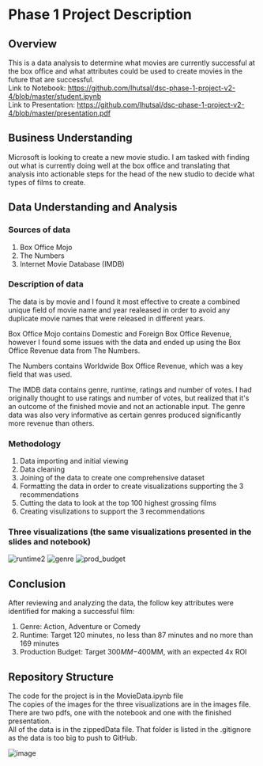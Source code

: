 # Phase 1 Project Description

## Overview
This is a data analysis to determine what movies are currently successful at the box office and what attributes could be used to create movies in the future that are successful.<br>
Link to Notebook: https://github.com/lhutsal/dsc-phase-1-project-v2-4/blob/master/student.ipynb
<br>
Link to Presentation: https://github.com/lhutsal/dsc-phase-1-project-v2-4/blob/master/presentation.pdf

## Business Understanding
Microsoft is looking to create a new movie studio. I am tasked with finding out what is currently doing well at the box office and translating that analysis into actionable steps for the head of the new studio to decide what types of films to create.

## Data Understanding and Analysis
### Sources of data
1. Box Office Mojo
2. The Numbers
3. Internet Movie Database (IMDB)

### Description of data
The data is by movie and I found it most effective to create a combined unique field of movie name and year realeased in order to avoid any duplicate movie names that were released in different years.

Box Office Mojo contains Domestic and Foreign Box Office Revenue, however I found some issues with the data and ended up using the Box Office Revenue data from The Numbers.

The Numbers contains Worldwide Box Office Revenue, which was a key field that was used.

The IMDB data contains genre, runtime, ratings and number of votes. I had originally thought to use ratings and number of votes, but realized that it's an outcome of the finished movie and not an actionable input. The genre data was also very informative as certain genres produced significantly more revenue than others.

### Methodology
1. Data importing and initial viewing
2. Data cleaning 
3. Joining of the data to create one comprehensive dataset
4. Formatting the data in order to create visualizations supporting the 3 recommendations
5. Cutting the data to look at the top 100 highest grossing films
6. Creating visulizations to support the 3 recommendations
  
### Three visualizations (the same visualizations presented in the slides and notebook)
![runtime2](https://github.com/lhutsal/dsc-phase-1-project-v2-4/assets/129410801/90637dcd-398f-4c03-a6ba-32dee45b49dc)
![genre](https://github.com/lhutsal/dsc-phase-1-project-v2-4/assets/129410801/86d43841-b3c0-4599-9cff-494160f01d0d)
![prod_budget](https://github.com/lhutsal/dsc-phase-1-project-v2-4/assets/129410801/779320ac-f021-4d09-8b1f-564bda3acc25)

## Conclusion
After reviewing and analyzing the data, the follow key attributes were identified for making a successful film:
1. Genre: Action, Adventure or Comedy
2. Runtime: Target 120 minutes, no less than 87 minutes and no more than 169 minutes
3. Production Budget: Target $300MM-$400MM, with an expected 4x ROI

## Repository Structure
The code for the project is in the MovieData.ipynb file<br>
The copies of the images for the three visualizations are in the images file.<br>
There are two pdfs, one with the notebook and one with the finished presentation.<br>
All of the data is in the zippedData file. That folder is listed in the .gitignore as the data is too big to push to GitHub.

![image](https://github.com/lhutsal/dsc-phase-1-project-v2-4/assets/129410801/58eac9d7-c88f-4652-8f0a-8715a4733cff)
